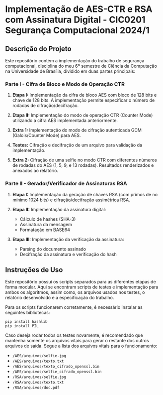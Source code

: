 # Implementação de AES-CTR e RSA com Assinatura Digital - CIC0201 Segurança Computacional 2024/1

## Descrição do Projeto

Este repositório contém a implementação do trabalho de segurança computacional, disciplina do meu 6º semestre de Ciência da Computação na Universidade de Brasília, dividido em duas partes principais:

### **Parte I - Cifra de Bloco e Modo de Operação CTR**

1. **Etapa I:** Implementação da cifra de bloco AES com bloco de 128 bits e chave de 128 bits. A implementação permite especificar o número de rodadas de cifração/decifração.
   
2. **Etapa II:** Implementação do modo de operação CTR (Counter Mode) utilizando a cifra AES implementada anteriormente.

3. **Extra 1:** Implementação do modo de cifração autenticada GCM (Galois/Counter Mode) para AES.

4. **Testes:** Cifração e decifração de um arquivo para validação da implementação.

5. **Extra 2:** Cifração de uma selfie no modo CTR com diferentes números de rodadas do AES (1, 5, 9, e 13 rodadas). Resultados renderizados e anexados ao relatório.

### **Parte II - Gerador/Verificador de Assinaturas RSA**

1. **Etapa I:** Implementação da geração de chaves RSA (com primos de no mínimo 1024 bits) e cifração/decifração assimétrica RSA.

2. **Etapa II:** Implementação da assinatura digital:
   - Cálculo de hashes (SHA-3)
   - Assinatura da mensagem
   - Formatação em BASE64

3. **Etapa III:** Implementação da verificação da assinatura:
   - Parsing do documento assinado
   - Decifração da assinatura e verificação do hash

## Instruções de Uso

Este repositório possui os scripts separados para as diferentes etapas de forma modular. Aqui se encontram scripts de testes e implementação para ambos os algoritmos, assim como, os arquivos usados nos testes, o relatório desenvolvido e a especificação do trabalho.

Para os scripts funcionarem corretamente, é necessário instalar as seguintes bibliotecas:
```
pip install hashlib
pip install PIL
```

Caso deseja rodar todos os testes novamente, é recomendado que mantenha somente os arquivos vitais para gerar o restante dos outros arquivos de saída. Segue a lista dos arquivos vitais para o funcionamento:

- `/AES/arquivos/selfie.jpg`
- `/AES/arquivos/texto.txt`
- `/AES/arquivos/texto_cifrado_openssl.bin`
- `/AES/arquivos/selfie_cifrado_openssl.bin`
- `/RSA/arquivos/selfie.jpg`
- `/RSA/arquivos/texto.txt`
- `/RSA/arquivos/doc.pdf`
